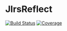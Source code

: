 # JlrsReflect

[![Build Status](https://travis-ci.com/Taaitaaiger/JlrsReflect.jl.svg?branch=master)](https://travis-ci.com/Taaitaaiger/JlrsReflect.jl)
[![Coverage](https://codecov.io/gh/Taaitaaiger/JlrsReflect.jl/branch/master/graph/badge.svg)](https://codecov.io/gh/Taaitaaiger/JlrsReflect.jl)
